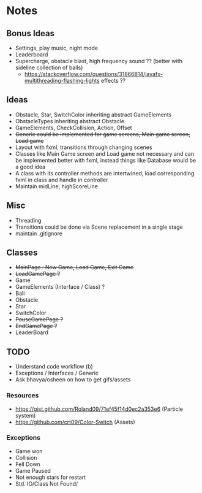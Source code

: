 # Notes

## Bonus Ideas
- Settings, play music, night mode
- Leaderboard
- Supercharge, obstacle blast, high frequency sound ?? (better with sideline collection of balls)
  - https://stackoverflow.com/questions/31866814/javafx-multithreading-flashing-lights effects ??

## Ideas
- Obstacle, Star, SwitchColor inheriting abstract GameElements
- ObstacleTypes inheriting abstract Obstacle
- GameElements, CheckCollision, Action, Offset 
- ~~Generic could be implemented for game screens, Main game screen, Load game~~
- Layout with fxml, transitions through changing scenes
- Classes like Main Game screen and Load game not necessary and can be implemented better with fxml, instead things like Database would be a good idea
- A class with its controller methods are intertwined, load corresponding fxml in class and handle in controller
- Maintain midLine, highScoreLine

## Misc
- Threading
- Transitions could be done via Scene replacement in a single stage
- maintain .gitignore

## Classes
* ~~MainPage : New Game, Load Game, Exit Game~~
* ~~LoadGamePage ?~~
* Game
* GameElements (Interface / Class) ?
* Ball
* Obstacle
* Star
* SwitchColor
* ~~PauseGamePage ?~~
* ~~EndGamePage ?~~
* LeaderBoard

## TODO
* Understand code workflow (b)
* Exceptions / Interfaces / Generic 
* Ask bhavya/osheen on how to get gifs/assets

### Resources
- https://gist.github.com/Roland09/71ef45f14d0ec2a353e6 (Particle system)
- https://github.com/crt09/Color-Switch (Assets)

### Exceptions
- Game won
- Collision
- Fell Down
- Game Paused
- Not enough stars for restart
- Std. IO/Class Not Found/



